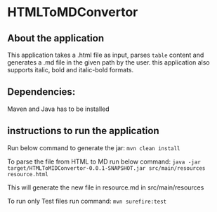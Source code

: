 # HTMLToMDConvertor
## About the application
This application takes a .html file as input, parses `table` content and generates a .md file in the given path by the user.
this application also supports italic, bold and italic-bold formats.

## Dependencies:
Maven and Java has to be installed

## instructions to run the application
Run below command to generate the jar:
`mvn clean install`

To parse the file from HTML to MD run below command: 
`java -jar target/HTMLToMIDConvertor-0.0.1-SNAPSHOT.jar src/main/resources resource.html`

This will generate the new file in resource.md in src/main/resources

To run only Test files run command:
`mvn surefire:test`
